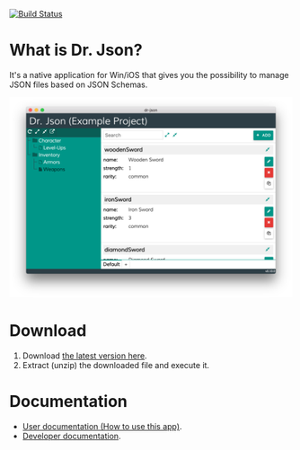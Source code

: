 [![Build Status](https://api.travis-ci.org/innogames/dr-json.svg?branch=master)](https://travis-ci.org/innogames/dr-json)

# What is Dr. Json?

It's a native application for Win/iOS that gives you the possibility to manage JSON files based on JSON Schemas.

![App](./docs/img/app-example.png)

# Download

1. Download [the latest version here](https://github.com/innogames/dr-json/releases).
2. Extract (unzip) the downloaded file and execute it.

# Documentation

- [User documentation (How to use this app)](./docs/user-documentation.md).
- [Developer documentation](./docs/developer-documentation.md).
